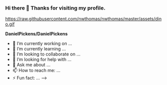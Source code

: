 ### Hi there 👋 Thanks for visiting my profile. 

https://raw.githubusercontent.com/nwthomas/nwthomas/master/assets/dino.gif

**DanielPickens/DanielPickens**


- 🔭 I’m currently working on ...
- 🌱 I’m currently learning ...
- 👯 I’m looking to collaborate on ...
- 🤔 I’m looking for help with ...
- 💬 Ask me about ...
- 📫 How to reach me: ...
- ⚡ Fun fact: ...
-->
